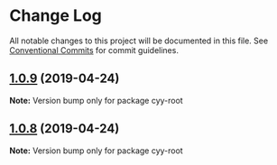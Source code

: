 # Change Log

All notable changes to this project will be documented in this file.
See [Conventional Commits](https://conventionalcommits.org) for commit guidelines.

## [1.0.9](https://github.com/cyyjs/lerna-test/compare/v1.0.8...v1.0.9) (2019-04-24)

**Note:** Version bump only for package cyy-root





## [1.0.8](https://github.com/cyyjs/lerna-test/compare/v1.0.7...v1.0.8) (2019-04-24)

**Note:** Version bump only for package cyy-root
